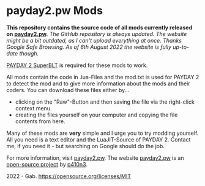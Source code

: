 # payday2.pw Mods

**This repository contains the source code of all mods currently released on [payday2.pw](https://payday2.pw).**
*The GitHub repository is always updated. The website might be a bit outdated, as I can't upload everything at once. Thanks Google Safe Browsing. As of 6th August 2022 the website is fully up-to-date though.*

[PAYDAY 2 SuperBLT](https://superblt.znix.xyz/) is required for these mods to work.

All mods contain the code in .lua-Files and the mod.txt is used for PAYDAY 2 to detect the mod and to give more information about the mods and their coders.
You can download these files either by...
* clicking on the "Raw"-Button and then saving the file via the right-click context menu.
* creating the files yourself on your computer and copying the file contents from here.

Many of these mods are **very** simple and I urge you to try modding yourself. All you need is a text editor and the LuaJIT-Source of PAYDAY 2. Contact me, if you need it - but searching on Google should do the job.

For more information, visit [payday2.pw](https://payday2.pw).
The website [payday2.pw](https://payday2.pw) is an [open-source project](https://github.com/p410n3/payday2.pw) by [p410n3](https://github.com/p410n3).


2022 - Gab.
https://opensource.org/licenses/MIT
